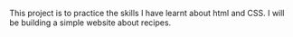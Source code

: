 This project is to practice the skills I have learnt about html and CSS. I will be building a simple website about recipes.